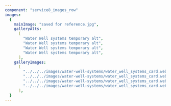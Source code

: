 ```yaml
---
component: "service8_images_row"
images:
  {
    mainImage: "saved for reference.jpg",
    galleryAlts:
      [
        "Water Well systems temporary alt",
        "Water Well systems temporary alt",
        "Water Well systems temporary alt",
        "Water Well systems temporary alt",
      ],
    galleryImages:
      [
        "../../../images/water-well-systems/water_well_systems_card.webp",
        "../../../images/water-well-systems/water_well_systems_card.webp",
        "../../../images/water-well-systems/water_well_systems_card.webp",
        "../../../images/water-well-systems/water_well_systems_card.webp",
      ],
  }
---
```

